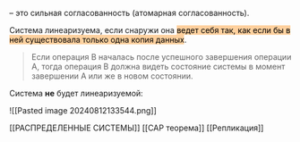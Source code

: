 – это сильная согласованность (атомарная согласованность).

Система линеаризуема, если снаружи она <mark style="background: #FFB86CA6;">ведет себя так, как если бы в ней существовала только одна копия данных</mark>.

>Если операция В началась после успешного завершения операции А, тогда операция В должна видеть состояние системы в момент завершении А или же в новом состоянии.


Система **не** будет линеаризуемой:

![[Pasted image 20240812133544.png]]

[[РАСПРЕДЕЛЕННЫЕ СИСТЕМЫ]]
[[CAP теорема]] 
[[Репликация]] 
